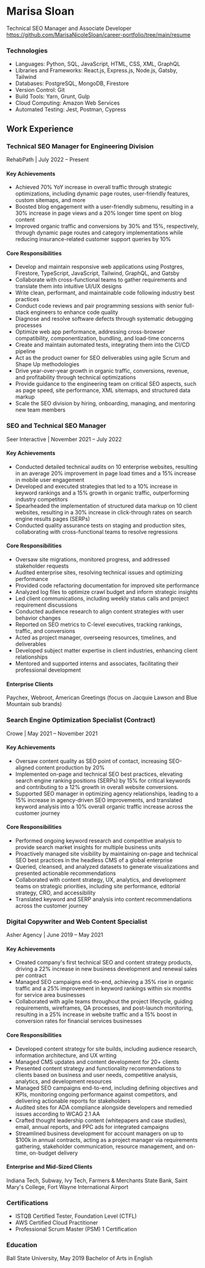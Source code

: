 # Marisa Sloan
Technical SEO Manager and Associate Developer
https://github.com/MarisaNicoleSloan/career-portfolio/tree/main/resume
### Technologies
- Languages: Python, SQL, JavaScript, HTML, CSS, XML, GraphQL
- Libraries and Frameworks: React.js, Express.js, Node.js, Gatsby, Tailwind
- Databases: PostgreSQL, MongoDB, Firestore
- Version Control: Git
- Build Tools: Yarn, Grunt, Gulp
- Cloud Computing: Amazon Web Services
- Automated Testing: Jest, Postman, Cypress

## Work Experience

### Technical SEO Manager for Engineering Division
RehabPath | July 2022 – Present 

#### Key Achievements
- Achieved 70% YoY increase in overall traffic through strategic optimizations, including dynamic page routes, user-friendly features, custom sitemaps, and more
- Boosted blog engagement with a user-friendly submenu, resulting in a 30% increase in page views and a 20% longer time spent on blog content
- Improved organic traffic and conversions by 30% and 15%, respectively, through dynamic page routes and category implementations while reducing insurance-related customer support queries by 10%

#### Core Responsibilities
- Develop and maintain responsive web applications using Postgres, Firestore, TypeScript, JavaScript, Tailwind, GraphQL, and Gatsby
- Collaborate with cross-functional teams to gather requirements and translate them into intuitive UI/UX designs
- Write clean, performant, and maintainable code following industry best practices
- Conduct code reviews and pair programming sessions with senior full-stack engineers to enhance code quality
- Diagnose and resolve software defects through systematic debugging processes
- Optimize web app performance, addressing cross-browser compatibility, componentization, bundling, and load-time concerns
- Create and maintain automated tests, integrating them into the CI/CD pipeline
- Act as the product owner for SEO deliverables using agile Scrum and Shape Up methodologies
- Drive year-over-year growth in organic traffic, conversions, revenue, and profitability through technical optimizations
- Provide guidance to the engineering team on critical SEO aspects, such as page speed, site performance, XML sitemaps, and structured data markup
- Scale the SEO division by hiring, onboarding, managing, and mentoring new team members


### SEO and Technical SEO Manager
Seer Interactive | November 2021 – July 2022 

#### Key Achievements
- Conducted detailed technical audits on 10 enterprise websites, resulting in an average 20% improvement in page load times and a 15% increase in mobile user engagement
- Developed and executed strategies that led to a 10% increase in keyword rankings and a 15% growth in organic traffic, outperforming industry competitors
- Spearheaded the implementation of structured data markup on 10 client websites, resulting in a 30% increase in click-through rates on search engine results pages (SERPs)
- Conducted quality assurance tests on staging and production sites, collaborating with cross-functional teams to resolve regressions

#### Core Responsibilities
- Oversaw site migrations, monitored progress, and addressed stakeholder requests
- Audited enterprise sites, resolving technical issues and optimizing performance
- Provided code refactoring documentation for improved site performance
- Analyzed log files to optimize crawl budget and inform strategic insights
- Led client communications, including weekly status calls and project requirement discussions
- Conducted audience research to align content strategies with user behavior changes
- Reported on SEO metrics to C-level executives, tracking rankings, traffic, and conversions
- Acted as project manager, overseeing resources, timelines, and deliverables
- Developed subject matter expertise in client industries, enhancing client relationships
- Mentored and supported interns and associates, facilitating their professional development

#### Enterprise Clients
Paychex, Webroot, American Greetings (focus on Jacquie Lawson and Blue Mountain sub brands)

### Search Engine Optimization Specialist (Contract)
Crowe | May 2021 – November 2021 

#### Key Achievements
- Oversaw content quality as SEO point of contact, increasing SEO-aligned content production by 20%
- Implemented on-page and technical SEO best practices, elevating search engine ranking positions (SERPs) by 15% for critical keywords and contributing to a 12% growth in overall website conversions.
- Supported SEO manager in optimizing agency relationships, leading to a 15% increase in agency-driven SEO improvements, and translated keyword analysis into a 10% overall organic traffic increase across the customer journey

#### Core Responsibilities
- Performed ongoing keyword research and competitive analysis to provide search market insights for multiple business units
- Proactively managed site visibility by maintaining on-page and technical SEO best practices in the headless CMS of a global enterprise
- Queried, cleansed, and analyzed datasets to generate visualizations and presented actionable recommendations
- Collaborated with content strategy, UX, analytics, and development teams on strategic priorities, including site performance, editorial strategy, CRO, and accessibility
- Translated keyword and SERP analysis into content recommendations across the customer journey

### Digital Copywriter and Web Content Specialist
Asher Agency | June 2019 – May 2021

#### Key Achievements
- Created company's first technical SEO and content strategy products, driving a 22% increase in new business development and renewal sales per contract 
- Managed SEO campaigns end-to-end, achieving a 35% rise in organic traffic and a 25% improvement in keyword rankings within six months for service area businesses
- Collaborated with agile teams throughout the project lifecycle, guiding requirements, wireframes, QA processes, and post-launch monitoring, resulting in a 25% increase in website traffic and a 15% boost in conversion rates for financial services businesses

#### Core Responsibilities
- Developed content strategy for site builds, including audience research, information architecture, and UX writing
- Managed CMS updates and content development for 20+ clients
- Presented content strategy and functionality recommendations to clients based on business and user needs, competitive analysis, analytics, and development resources
- Managed SEO campaigns end-to-end, including defining objectives and KPIs, monitoring ongoing performance against competitors, and delivering actionable reports for stakeholders
- Audited sites for ADA compliance alongside developers and remedied issues according to WCAG 2.1 AA
- Crafted thought leadership content (whitepapers and case studies), email, annual reports, and PPC ads for integrated campaigns
- Streamlined business development for account managers on up to $100k in annual contracts, acting as a project manager via requirements gathering, stakeholder communication, resource management, and on-time, on-budget delivery

#### Enterprise and Mid-Sized Clients
Indiana Tech, Subway, Ivy Tech, Farmers & Merchants State Bank, Saint Mary's College, Fort Wayne International Airport


### Certifications
- ISTQB Certified Tester, Foundation Level (CTFL)
- AWS Certified Cloud Practitioner 
- Professional Scrum Master (PSM) 1 Certification

### Education
Ball State University, May 2019
Bachelor of Arts in English
